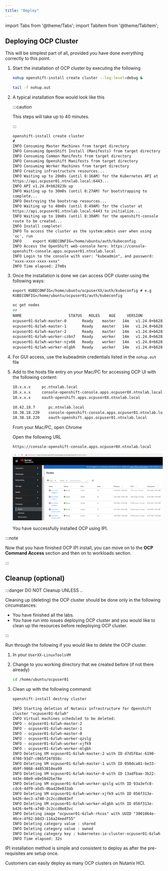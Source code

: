 ```yaml
---
title: "Deploy"
---
```


import Tabs from '@theme/Tabs';
import TabItem from '@theme/TabItem';

## Deploying OCP Cluster  

This will be simplest part of all, provided you have done everything correctly to this point. 

1. Start the installation of OCP cluster by executing the following

    ```bash 
    nohup openshift-install create cluster --log-level=debug &
    ```
    ```bash title="Now you can follow the nohup logs to see installation progress"
    tail -f nohup.out
    ```

2. A typical installation flow would look like this
   
   :::caution

   This steps will take up to 40 minutes.

   :::

   ```buttonless {16,18} title="Install output - note the access information to the OCP cluster"
   openshift-install create cluster
   #
   INFO Consuming Master Machines from target directory 
   INFO Consuming OpenShift Install (Manifests) from target directory 
   INFO Consuming Common Manifests from target directory 
   INFO Consuming Openshift Manifests from target directory 
   INFO Consuming Worker Machines from target directory 
   INFO Creating infrastructure resources...         
   INFO Waiting up to 20m0s (until 8:16AM) for the Kubernetes API at https://api.ocpuser01.ntnxlab.local:6443... 
   INFO API v1.24.0+b62823b up                       
   INFO Waiting up to 30m0s (until 8:27AM) for bootstrapping to complete... 
   INFO Destroying the bootstrap resources...        
   INFO Waiting up to 40m0s (until 8:49AM) for the cluster at https://api.ocpuser01.ntnxlab.local:6443 to initialize... 
   INFO Waiting up to 10m0s (until 8:30AM) for the openshift-console route to be created... 
   INFO Install complete!                            
   INFO To access the cluster as the system:admin user when using 'oc', run 
   INFO     export KUBECONFIG=/home/ubuntu/auth/kubeconfig
   INFO Access the OpenShift web-console here: https://console-openshift-console.apps.ocpuser01.ntnxlab.local 
   INFO Login to the console with user: "kubeadmin", and password: "xxxx-xxxx-xxxx-xxxx" 
   INFO Time elapsed: 27m0s
   ```
3. Once the installation is done we can access OCP cluster using the following ways:

    ```text title="Export your kubeconfig file to env"
    export KUBECONFIG=/home/ubuntu/ocpuserXX/auth/kubeconfig # e.g KUBECONFIG=/home/ubuntu/ocpuser01/auth/kubeconfig
    ```

    ```bash
    oc get nodes
    ##
    NAME                     STATUS   ROLES    AGE     VERSION
    ocpuser01-6zlwh-master-0       Ready    master   14m   v1.24.0+b62823b
    ocpuser01-6zlwh-master-1       Ready    master   14m   v1.24.0+b62823b
    ocpuser01-6zlwh-master-2       Ready    master   14m   v1.24.0+b62823b
    ocpuser01-6zlwh-worker-czbn7   Ready    worker   14m   v1.24.0+b62823b
    ocpuser01-6zlwh-worker-njv66   Ready    worker   14m   v1.24.0+b62823b
    ocpuser01-6zlwh-worker-mlgbh   Ready    worker   14m   v1.24.0+b62823b
    ```

4. For GUI access, use the kubeadmin credentials listed in the ``nohup.out`` file

5. Add to the hosts file entry on your Mac/PC for accessing OCP UI with the following content:

    <Tabs groupId="Hosts File">
    <TabItem value="Template Hosts File" label="Template Hosts File">
 
     ```bash
     10.x.x.x     pc.ntnxlab.local
     10.x.x.x     console-openshift-console.apps.ocpuser0X.ntnxlab.local
     10.x.x.x     oauth-openshift.apps.ocpuser0X.ntnxlab.local 
     ```
 
    </TabItem>
    <TabItem value="Example Hosts Filed" label="Example Hosts File">
 
     ```bash
     10.42.18.7      pc.ntnxlab.local
     10.38.18.220    console-openshift-console.apps.ocpuser01.ntnxlab.local
     10.38.18.220    oauth-openshift.apps.ocpuser01.ntnxlab.local 
     ```
    </TabItem>
    </Tabs>
   
   From your Mac/PC, open Chrome

   Open the following URL
   
   ```url
   https://console-openshift-console.apps.ocpuser0X.ntnxlab.local
   ```
   ![](images/ipi-installed-cluster.png)
   
   You have successfully installed OCP using IPI.

:::note

Now that you have finished OCP IPI install, you can move on to the **OCP Command Access** section and then on to workloads section.

:::


## Cleanup (optional)

:::danger DO NOT Cleanup UNLESS .. 

Cleaning up (deleting) the OCP cluster should be done only in the following circumstances:

- You have finished all the labs.
- You have run into issues deploying OCP cluster and you would like to clean up the resources before redeploying OCP cluster.

:::

Run through the following if you would like to delete the OCP cluster. 

1. In your ``UserXX-LinuxToolsVM``

2. Change to you working directory that we created before (if not there already)

   ```bash
   cd /home/ubuntu/ocpuser01
   ```

3. Clean up with the following command:

   ```bash
   openshift-install destroy cluster 
   ```

   ```buttonless title="Output"
   INFO Starting deletion of Nutanix infrastructure for Openshift cluster "ocpuser01-6zlwh" 
   INFO Virtual machines scheduled to be deleted:    
   INFO - ocpuser01-6zlwh-master-2                         
   INFO - ocpuser01-6zlwh-master-1                         
   INFO - ocpuser01-6zlwh-master-0                         
   INFO - ocpuser01-6zlwh-worker-qzslg                     
   INFO - ocpuser01-6zlwh-worker-xjfk9    
   INFO - ocpuser01-6zlwh-worker-mlgbh                 
   INFO Deleting VM ocpuser01-6zlwh-master-2 with ID d7d5f8ac-6190-4708-93d7-c065f24f658c 
   INFO Deleting VM ocpuser01-6zlwh-master-1 with ID 050dca81-be33-4b9f-9868-44853810ea99 
   INFO Deleting VM ocpuser01-6zlwh-master-0 with ID 13adfbae-3b22-443e-88e9-e8e58d2be78e 
   INFO Deleting VM ocpuser01-6zlwh-worker-qzslg with ID 93a3efc8-cdc6-4df9-a5d5-0ba420e033ab 
   INFO Deleting VM ocpuser01-6zlwh-worker-xjfk9 with ID 056f313e-b426-4ec3-a740-2c2ccd8e83ef
   INFO Deleting VM ocpuser01-6zlwh-worker-mlgbh with ID 056f313e-b426-4ef6-a740-2c2ccd8e83vc 
   INFO Deleting image "ocpuser01-6zlwh-rhcos" with UUID "3001064e-46ce-4f62-b8d3-116a24eedf55" 
   INFO Deleting category value : shared             
   INFO Deleting category value : owned              
   INFO Deleting category key : kubernetes-io-cluster-ocpuser01-6zlwh 
   INFO Time elapsed: 32s   
   ```
   
IPI installation method is simple and consistent to deploy as after the pre-requisites are setup once.

Customers can easily deploy as many OCP clusters on Nutanix HCI.